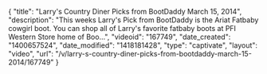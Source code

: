 {
    "title": "Larry's Country Diner Picks from BootDaddy March 15, 2014",
    "description": "This weeks Larry's Pick from BootDaddy is the Ariat Fatbaby cowgirl boot. You can shop all of Larry's favorite fatbaby boots at PFI Western Store home of Boo...",
    "videoid": "167749",
    "date_created": "1400657524",
    "date_modified": "1418181428",
    "type": "captivate",
    "layout": "video",
    "url": "\/v\/larry-s-country-diner-picks-from-bootdaddy-march-15-2014\/167749"
}